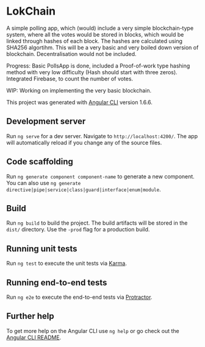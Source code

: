 # LokChain

A simple polling app, which (would) include a very simple blockchain-type system, where all the votes would be stored in blocks, which would be linked through hashes of each block. The hashes are calculated using SHA256 algortihm. This will be a very basic and very boiled down version of blockchain. Decentralisation would not be included.

Progress: Basic PollsApp is done, included a Proof-of-work type hashing method with very low difficulty (Hash should start with three zeros). Integrated Firebase, to count the number of votes.

WIP: Working on implementing the very basic blockchain. 
 

This project was generated with [Angular CLI](https://github.com/angular/angular-cli) version 1.6.6.

## Development server

Run `ng serve` for a dev server. Navigate to `http://localhost:4200/`. The app will automatically reload if you change any of the source files.

## Code scaffolding

Run `ng generate component component-name` to generate a new component. You can also use `ng generate directive|pipe|service|class|guard|interface|enum|module`.

## Build

Run `ng build` to build the project. The build artifacts will be stored in the `dist/` directory. Use the `-prod` flag for a production build.

## Running unit tests

Run `ng test` to execute the unit tests via [Karma](https://karma-runner.github.io).

## Running end-to-end tests

Run `ng e2e` to execute the end-to-end tests via [Protractor](http://www.protractortest.org/).

## Further help

To get more help on the Angular CLI use `ng help` or go check out the [Angular CLI README](https://github.com/angular/angular-cli/blob/master/README.md).
